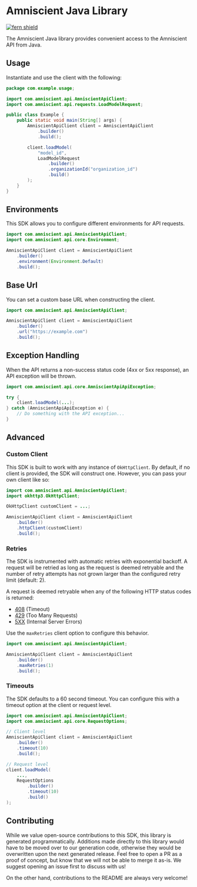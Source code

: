 # Amniscient Java Library

[![fern shield](https://img.shields.io/badge/%F0%9F%8C%BF-Built%20with%20Fern-brightgreen)](https://buildwithfern.com?utm_source=github&utm_medium=github&utm_campaign=readme&utm_source=https%3A%2F%2Fgithub.com%2Famniscient%2Famnisphere-java-sdk)

The Amniscient Java library provides convenient access to the Amniscient API from Java.

## Usage

Instantiate and use the client with the following:

```java
package com.example.usage;

import com.amniscient.api.AmniscientApiClient;
import com.amniscient.api.requests.LoadModelRequest;

public class Example {
    public static void main(String[] args) {
        AmniscientApiClient client = AmniscientApiClient
            .builder()
            .build();

        client.loadModel(
            "model_id",
            LoadModelRequest
                .builder()
                .organizationId("organization_id")
                .build()
        );
    }
}
```

## Environments

This SDK allows you to configure different environments for API requests.

```java
import com.amniscient.api.AmniscientApiClient;
import com.amniscient.api.core.Environment;

AmniscientApiClient client = AmniscientApiClient
    .builder()
    .environment(Environment.Default)
    .build();
```

## Base Url

You can set a custom base URL when constructing the client.

```java
import com.amniscient.api.AmniscientApiClient;

AmniscientApiClient client = AmniscientApiClient
    .builder()
    .url("https://example.com")
    .build();
```

## Exception Handling

When the API returns a non-success status code (4xx or 5xx response), an API exception will be thrown.

```java
import com.amniscient.api.core.AmniscientApiApiException;

try {
    client.loadModel(...);
} catch (AmniscientApiApiException e) {
    // Do something with the API exception...
}
```

## Advanced

### Custom Client

This SDK is built to work with any instance of `OkHttpClient`. By default, if no client is provided, the SDK will construct one. 
However, you can pass your own client like so:

```java
import com.amniscient.api.AmniscientApiClient;
import okhttp3.OkHttpClient;

OkHttpClient customClient = ...;

AmniscientApiClient client = AmniscientApiClient
    .builder()
    .httpClient(customClient)
    .build();
```

### Retries

The SDK is instrumented with automatic retries with exponential backoff. A request will be retried as long
as the request is deemed retryable and the number of retry attempts has not grown larger than the configured
retry limit (default: 2).

A request is deemed retryable when any of the following HTTP status codes is returned:

- [408](https://developer.mozilla.org/en-US/docs/Web/HTTP/Status/408) (Timeout)
- [429](https://developer.mozilla.org/en-US/docs/Web/HTTP/Status/429) (Too Many Requests)
- [5XX](https://developer.mozilla.org/en-US/docs/Web/HTTP/Status/500) (Internal Server Errors)

Use the `maxRetries` client option to configure this behavior.

```java
import com.amniscient.api.AmniscientApiClient;

AmniscientApiClient client = AmniscientApiClient
    .builder()
    .maxRetries(1)
    .build();
```

### Timeouts

The SDK defaults to a 60 second timeout. You can configure this with a timeout option at the client or request level.

```java
import com.amniscient.api.AmniscientApiClient;
import com.amniscient.api.core.RequestOptions;

// Client level
AmniscientApiClient client = AmniscientApiClient
    .builder()
    .timeout(10)
    .build();

// Request level
client.loadModel(
    ...,
    RequestOptions
        .builder()
        .timeout(10)
        .build()
);
```

## Contributing

While we value open-source contributions to this SDK, this library is generated programmatically.
Additions made directly to this library would have to be moved over to our generation code,
otherwise they would be overwritten upon the next generated release. Feel free to open a PR as
a proof of concept, but know that we will not be able to merge it as-is. We suggest opening
an issue first to discuss with us!

On the other hand, contributions to the README are always very welcome!